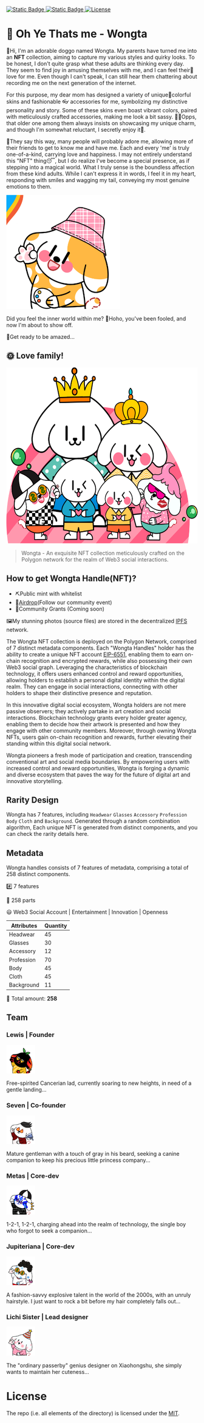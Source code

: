 [![Static Badge](https://img.shields.io/badge/Website-wongta-brightgreen?link=https%3A%2F%2Fwww.wongta.com%2F)
](https://www.wongta.com/) [![Static Badge](https://img.shields.io/badge/Polygonscan-8A2BE2?style=flat&logo=Polygon)
](https://polygonscan.com/address/0xA8CA29d3d87A13A5557c8c127949a84DFB078855) [![License](https://img.shields.io/badge/License-MIT-critical)](LICENSE)

# 🐶 Oh Ye Thats me - Wongta

👋Hi, I'm an adorable doggo named Wongta. My parents have turned me into an **NFT** collection, aiming to capture my various styles and quirky looks. To be honest, I don't quite grasp what these adults are thinking every day. They seem to find joy in amusing themselves with me, and I can feel their💓love for me. Even though I can't speak, I can still hear them chattering about recording me on the next generation of the internet.

For this purpose, my dear mom has designed a variety of unique🌈colorful skins and fashionable 👓 accessories for me, symbolizing my distinctive personality and story. Some of these skins even boast vibrant colors, paired with meticulously crafted accessories, making me look a bit sassy. 😵‍💫Opps, that older one among them always insists on showcasing my unique charm, and though I'm somewhat reluctant, I secretly enjoy it🤪.

🌭They say this way, many people will probably adore me, allowing more of their friends to get to know me and have me. Each and every 'me' is truly one-of-a-kind, carrying love and happiness. I may not entirely understand this "NFT" thing😴, but I do realize I've become a special presence, as if stepping into a magical world. What I truly sense is the boundless affection from these kind adults. While I can't express it in words, I feel it in my heart, responding with smiles and wagging my tail, conveying my most genuine emotions to them.

<img src="https://github.com/wongtadev/wongta-nft/blob/main/images%20demo/wongta.gif" alt="Awesome wongta" width="300" height="300">

Did you feel the inner world within me? 🤠Hoho, you've been fooled, and now I'm about to show off. 

🚀Get ready to be amazed...

## 🌞 Love family!

<img src="https://github.com/wongtadev/wongta-nft/blob/main/images%20demo/family.png" alt="Awesome wongta" width="600" height="464">

> Wongta - An exquisite NFT collection meticulously crafted on the Polygon network for the realm of Web3 social interactions.

## How to get Wongta Handle(NFT)?

- ⛏Public mint with whitelist
- 🍭[Airdrop](https://imdodo.com/s/216262?inv=8XP3R)(Follow our community event)
- 🍕Community Grants (Coming soon)

🖼️My stunning photos (source files) are stored in the decentralized [IPFS](https://ipfs.io/ipfs/QmbpCXyp2dDnXLXnfJo6QXqMY7RfXfMedUj3QDxivvYQFM/) network.

The Wongta NFT collection is deployed on the Polygon Network, comprised of 7 distinct metadata components. Each "Wongta Handles" holder has the ability to create a unique NFT account [EIP-6551](https://eips.ethereum.org/EIPS/eip-6551), enabling them to earn on-chain recognition and encrypted rewards, while also possessing their own Web3 social graph. Leveraging the characteristics of blockchain technology, it offers users enhanced control and reward opportunities, allowing holders to establish a personal digital identity within the digital realm. They can engage in social interactions, connecting with other holders to shape their distinctive presence and reputation.

In this innovative digital social ecosystem, Wongta holders are not mere passive observers; they actively partake in art creation and social interactions. Blockchain technology grants every holder greater agency, enabling them to decide how their artwork is presented and how they engage with other community members. Moreover, through owning Wongta NFTs, users gain on-chain recognition and rewards, further elevating their standing within this digital social network.

Wongta pioneers a fresh mode of participation and creation, transcending conventional art and social media boundaries. By empowering users with increased control and reward opportunities, Wongta is forging a dynamic and diverse ecosystem that paves the way for the future of digital art and innovative storytelling.

## Rarity Design

Wongta has 7 features, including `Headwear` `Glasses` `Accessory` `Profession` `Body` `Cloth` and `Background`. Generated through a random combination algorithm, Each unique NFT is generated from distinct components, and you can check the rarity details here.

## Metadata

Wongta handles consists of 7 features of metadata, comprising a total of 258 distinct components.

#️⃣ 7 features

👏 258 parts

😃 Web3 Social Account | Entertainment | Innovation | Openness

| Attributes | Quantity |
| ---------- | -------- |
| Headwear   | 45       |
| Glasses    | 30       |
| Accessory  | 12       |
| Profession | 70       |
| Body       | 45       |
| Cloth      | 45       |
| Background | 11       |

🎨 Total amount:  **258**

## Team

### Lewis | Founder

<img src=https://github.com/wongtadev/wongta-nft/blob/main/images%20demo/avatar/lewis-avatar.png width=15% />

Free-spirited Cancerian lad, currently soaring to new heights, in need of a gentle landing...

### Seven | Co-founder

<img src=https://github.com/wongtadev/wongta-nft/blob/main/images%20demo/avatar/seven-avatar.png width=15% />

Mature gentleman with a touch of gray in his beard, seeking a canine companion to keep his precious little princess company...

### Metas | Core-dev

<img src=https://github.com/wongtadev/wongta-nft/blob/main/images%20demo/avatar/metas-avatar.png width=15% />

1-2-1, 1-2-1, charging ahead into the realm of technology, the single boy who forgot to seek a companion...

### Jupiteriana | Core-dev

<img src=https://github.com/wongtadev/wongta-nft/blob/main/images%20demo/avatar/jupiteriana-avatar.png width=15% />

A fashion-savvy explosive talent in the world of the 2000s, with an unruly hairstyle. I just want to rock a bit before my hair completely falls out...

### Lichi Sister | Lead designer

<img src=https://github.com/wongtadev/wongta-nft/blob/main/images%20demo/avatar/lichi-sister-avatar.png width=15% />

The "ordinary passerby" genius designer on Xiaohongshu, she simply wants to maintain her cuteness...

# License

The repo (i.e. all elements of the directory) is licensed under the [MIT](https://github.com/wongtadev/wongta-nft/blob/main/LICENSE).


